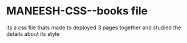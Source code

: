 # MANEESH-CSS--books file 
its a css file thats made to deployed 3 pages together and studied the details about its style 

